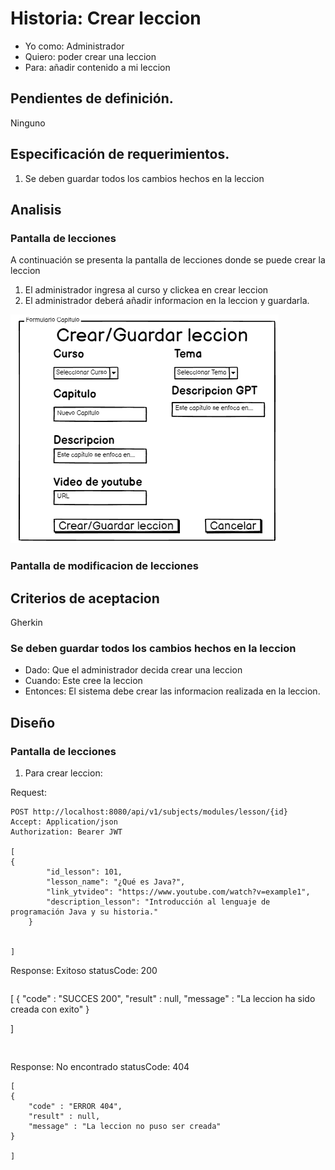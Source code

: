 # Historia: Crear leccion

- Yo como: Administrador
- Quiero: poder crear una leccion
- Para: añadir contenido a mi leccion

## Pendientes de definición.

Ninguno

## Especificación de requerimientos.

1. Se deben guardar todos los cambios hechos en la leccion

## Analisis

### Pantalla de lecciones

A continuación se presenta la pantalla de lecciones donde se puede crear la leccion

1. El administrador ingresa al curso y clickea en crear leccion
2. El administrador deberá añadir informacion en la leccion y guardarla.

![Alt text](image-13.png)

### Pantalla de modificacion de lecciones

## Criterios de aceptacion

Gherkin

### Se deben guardar todos los cambios hechos en la leccion

- Dado: Que el administrador decida crear una leccion
- Cuando: Este cree la leccion
- Entonces: El sistema debe crear las informacion realizada en la leccion.

## Diseño

### Pantalla de lecciones

1. Para crear leccion:

Request:

```
POST http://localhost:8080/api/v1/subjects/modules/lesson/{id}
Accept: Application/json
Authorization: Bearer JWT

[
{
        "id_lesson": 101,
        "lesson_name": "¿Qué es Java?",
        "link_ytvideo": "https://www.youtube.com/watch?v=example1",
        "description_lesson": "Introducción al lenguaje de programación Java y su historia."
    }


]

```

Response: Exitoso statusCode: 200

```

```

[
{
"code" : "SUCCES 200",
"result" : null,
"message" : "La leccion ha sido creada con exito"
}

]

```


```

Response: No encontrado statusCode: 404

```
[
{
    "code" : "ERROR 404",
    "result" : null,
    "message" : "La leccion no puso ser creada"
}

]
```
